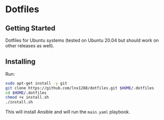 # Dotfiles

## Getting Started  

Dotfiles for Ubuntu systems (tested on Ubuntu 20.04 but should work on
other releases as well).

## Installing

Run:

```bash
sudo apt-get install -y git
git clone https://github.com/lnx1288/dotfiles.git $HOME/.dotfiles
cd $HOME/.dotfiles
chmod +x install.sh
./install.sh
```

This will install Ansible and will run the `main.yaml` playbook.

